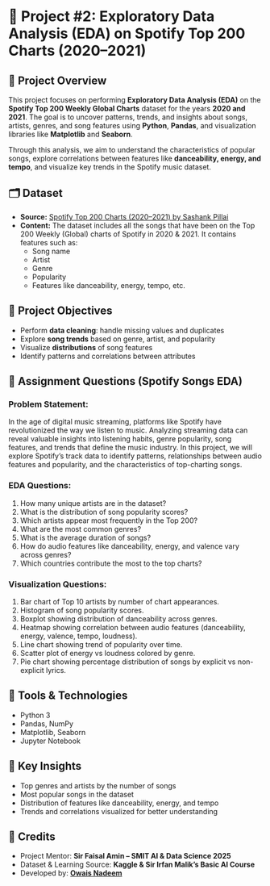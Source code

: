 # 📌 Project #2: Exploratory Data Analysis (EDA) on Spotify Top 200 Charts (2020–2021)

## 🌟 Project Overview
This project focuses on performing **Exploratory Data Analysis (EDA)** on the **Spotify Top 200 Weekly Global Charts** dataset for the years **2020 and 2021**. The goal is to uncover patterns, trends, and insights about songs, artists, genres, and song features using **Python**, **Pandas**, and visualization libraries like **Matplotlib** and **Seaborn**.

Through this analysis, we aim to understand the characteristics of popular songs, explore correlations between features like **danceability, energy, and tempo**, and visualize key trends in the Spotify music dataset.

## 🗂 Dataset
- **Source:** [Spotify Top 200 Charts (2020–2021) by Sashank Pillai](https://www.kaggle.com/datasets/sashankpillai/spotify-top-200-charts-20202021)
- **Content:** The dataset includes all the songs that have been on the Top 200 Weekly (Global) charts of Spotify in 2020 & 2021. It contains features such as:
  - Song name
  - Artist
  - Genre
  - Popularity
  - Features like danceability, energy, tempo, etc.

## 📝 Project Objectives
- Perform **data cleaning**: handle missing values and duplicates
- Explore **song trends** based on genre, artist, and popularity
- Visualize **distributions** of song features
- Identify patterns and correlations between attributes

## 🎯 Assignment Questions (Spotify Songs EDA)

### Problem Statement:
In the age of digital music streaming, platforms like Spotify have revolutionized the way we listen to music. Analyzing streaming data can reveal valuable insights into listening habits, genre popularity, song features, and trends that define the music industry. In this project, we will explore Spotify’s track data to identify patterns, relationships between audio features and popularity, and the characteristics of top-charting songs.

### EDA Questions:
1. How many unique artists are in the dataset?
2. What is the distribution of song popularity scores?
3. Which artists appear most frequently in the Top 200?
4. What are the most common genres?
5. What is the average duration of songs?
6. How do audio features like danceability, energy, and valence vary across genres?
7. Which countries contribute the most to the top charts?

### Visualization Questions:
1. Bar chart of Top 10 artists by number of chart appearances.
2. Histogram of song popularity scores.
3. Boxplot showing distribution of danceability across genres.
4. Heatmap showing correlation between audio features (danceability, energy, valence, tempo, loudness).
5. Line chart showing trend of popularity over time.
6. Scatter plot of energy vs loudness colored by genre.
7. Pie chart showing percentage distribution of songs by explicit vs non-explicit lyrics.

## 🔧 Tools & Technologies
- Python 3
- Pandas, NumPy
- Matplotlib, Seaborn
- Jupyter Notebook

## 📌 Key Insights
- Top genres and artists by the number of songs
- Most popular songs in the dataset
- Distribution of features like danceability, energy, and tempo
- Trends and correlations visualized for better understanding

## 🙏 Credits
- Project Mentor: **Sir Faisal Amin – SMIT AI & Data Science 2025**
- Dataset & Learning Source: **Kaggle & Sir Irfan Malik’s Basic AI Course**
- Developed by: **[Owais Nadeem](https://www.github.com/owaisnadeem18)**
